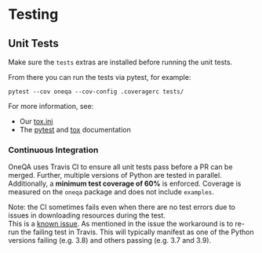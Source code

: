 # Testing

## Unit Tests

Make sure the `tests` extras are installed before running the unit tests.

From there you can run the tests via pytest, for example:
```shell
pytest --cov oneqa --cov-config .coveragerc tests/
```

For more information, see:
- Our [tox.ini](https://github.ibm.com/ai-foundation/OneQA/blob/master/tox.ini)
- The [pytest](https://docs.pytest.org) and [tox](https://tox.wiki/en/latest/) documentation

### Continuous Integration

OneQA uses Travis CI to ensure all unit tests pass before a PR can be merged.
Further, multiple versions of Python are tested in parallel.
Additionally, a **minimum test coverage of 60%** is enforced. 
Coverage is measured on the `oneqa` package and does not include `examples`.

Note: the CI sometimes fails even when there are no test errors due to issues in downloading resources during the test.  
This is a [known issue](https://zenhub.ibm.com/workspaces/oneqa-61eed731a578f53e48934109/issues/ai-foundation/oneqa/82).
As mentioned in the issue the workaround is to re-run the failing test in Travis.
This will typically manifest as one of the Python versions failing (e.g. 3.8) and others
passing (e.g. 3.7 and 3.9).
